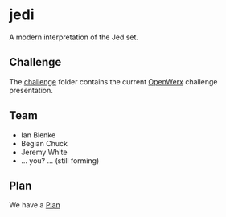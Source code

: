 # jedi

A modern interpretation of the Jed set.

## Challenge

The [challenge](challenge/) folder contains the current [OpenWerx](http://www.sofwerx.org/event/openwerx_event/) challenge presentation.

## Team

- Ian Blenke
- Begian Chuck
- Jeremy White
- ... you? ... (still forming)

## Plan

We have a [Plan](Plan.md)

